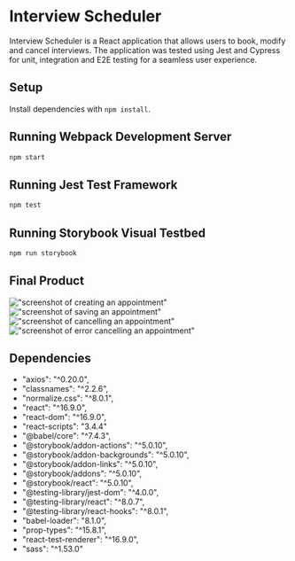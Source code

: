 # Interview Scheduler

Interview Scheduler is a React application that allows users to book, modify and cancel interviews. The application was tested using Jest and Cypress for unit, integration and E2E testing for a seamless user experience.

## Setup

Install dependencies with `npm install`.

## Running Webpack Development Server

```sh
npm start
```

## Running Jest Test Framework

```sh
npm test
```

## Running Storybook Visual Testbed

```sh
npm run storybook
```

## Final Product

!["screenshot of creating an appointment"](https://github.com/bbha99/Interview-Scheduler/blob/master/docs/creating-appointment.png?raw=true)
!["screenshot of saving an appointment"](https://github.com/bbha99/Interview-Scheduler/blob/master/docs/saving-appointment.png?raw=true)
!["screenshot of cancelling an appointment"](https://github.com/bbha99/Interview-Scheduler/blob/master/docs/cancel-appointment.png?raw=true)
!["screenshot of error cancelling an appointment"](https://github.com/bbha99/Interview-Scheduler/blob/master/docs/cancel-error.png?raw=true)

## Dependencies

- "axios": "^0.20.0",
- "classnames": "^2.2.6",
- "normalize.css": "^8.0.1",
- "react": "^16.9.0",
- "react-dom": "^16.9.0",
- "react-scripts": "3.4.4"
- "@babel/core": "^7.4.3",
- "@storybook/addon-actions": "^5.0.10",
- "@storybook/addon-backgrounds": "^5.0.10",
- "@storybook/addon-links": "^5.0.10",
- "@storybook/addons": "^5.0.10",
- "@storybook/react": "^5.0.10",
- "@testing-library/jest-dom": "^4.0.0",
- "@testing-library/react": "^8.0.7",
- "@testing-library/react-hooks": "^8.0.1",
- "babel-loader": "8.1.0",
- "prop-types": "^15.8.1",
- "react-test-renderer": "^16.9.0",
- "sass": "^1.53.0"